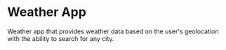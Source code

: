 # Weather App

Weather app that provides weather data based on the user's geolocation with the ability to search for any city.
